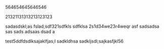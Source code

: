 564654645646546

21321131313213123123


sadasdskl;as
fslad;sdf321sdfkls
sdfklsa
2s1d34we23r4weqr
asf  sadsadsa sas sads adsaas dsad a 

test5ddfdsdlksajaklfjas;l
sadkldhsa
sadkljsdl;sajkasfjkl56